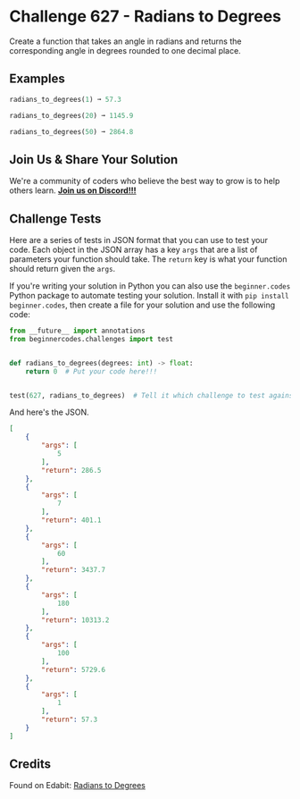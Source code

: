 # Challenge 627 - Radians to Degrees

Create a function that takes an angle in radians and returns the corresponding angle in degrees rounded to one decimal place.

## Examples
```python
radians_to_degrees(1) ➞ 57.3

radians_to_degrees(20) ➞ 1145.9

radians_to_degrees(50) ➞ 2864.8
```
## Join Us & Share Your Solution

We're a community of coders who believe the best way to grow is to help others learn. **[Join us on Discord!!!](https://discord.gg/sfHykntuGy)**

## Challenge Tests

Here are a series of tests in JSON format that you can use to test your code. Each object in the JSON array has a key `args` that are a list of parameters your function should take. The `return` key is what your function should return given the `args`. 

If you're writing your solution in Python you can also use the `beginner.codes` Python package to automate testing your solution. Install it with `pip install beginner.codes`, then create a file for your solution and use the following code:
```python
from __future__ import annotations
from beginnercodes.challenges import test


def radians_to_degrees(degrees: int) -> float:
    return 0  # Put your code here!!!


test(627, radians_to_degrees)  # Tell it which challenge to test against
```
And here's the JSON.
```json
[
    {
        "args": [
            5
        ],
        "return": 286.5
    },
    {
        "args": [
            7
        ],
        "return": 401.1
    },
    {
        "args": [
            60
        ],
        "return": 3437.7
    },
    {
        "args": [
            180
        ],
        "return": 10313.2
    },
    {
        "args": [
            100
        ],
        "return": 5729.6
    },
    {
        "args": [
            1
        ],
        "return": 57.3
    }
]
```
## Credits

Found on Edabit: [Radians to Degrees](https://edabit.com/challenge/2X2uZysLJ3CpsxLDD)
